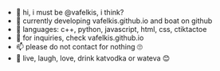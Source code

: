 - 👋 hi, i must be @vafelkis, i think?
- 👀 currently developing vafelkis.github.io and boat on github
- 🌱 languages: c++, python, javascript, html, css, ctiktactoe
- 💞️ for inquiries, check vafelkis.github.io
- 📫 please do not contact for nothing 🙄
- 🍻 live, laugh, love, drink katvodka or wateva 😊
